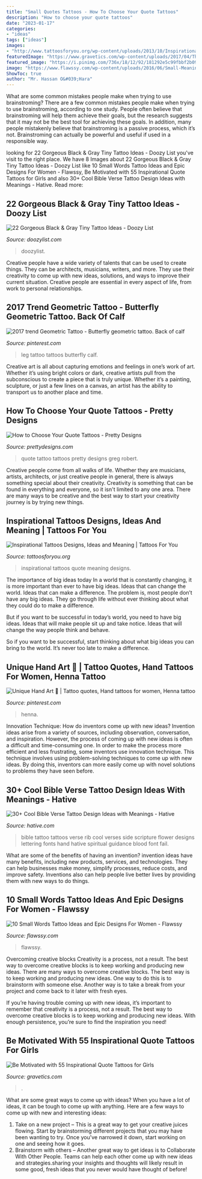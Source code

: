 ```yaml
---
title: "Small Quotes Tattoos - How To Choose Your Quote Tattoos"
description: "How to choose your quote tattoos"
date: "2023-01-17"
categories:
- "ideas"
tags: ["ideas"]
images:
- "http://www.tattoosforyou.org/wp-content/uploads/2013/10/Inspirational-Quote-Tattoos.jpg"
featuredImage: "https://www.gravetics.com/wp-content/uploads/2017/04/The-past-is-your-lesson-The-present-is-your-gift-The-future-is-your-motivation.-quotetattoos-tattoos-tattooed-quotes.jpg"
featured_image: "https://i.pinimg.com/736x/18/12/92/181292e5c99fbbf2b09f9af8bcde8774.jpg"
image: "https://www.flawssy.com/wp-content/uploads/2016/06/Small-Meaningful-Word-Tattoos.jpg"
ShowToc: true
author: "Mr. Hassan O&#039;Hara"
---
```



What are some common mistakes people make when trying to use brainstroming?
There are a few common mistakes people make when trying to use brainstroming, according to one study. People often believe that brainstroming will help them achieve their goals, but the research suggests that it may not be the best tool for achieving these goals. In addition, many people mistakenly believe that brainstroming is a passive process, which it’s not. Brainstroming can actually be powerful and useful if used in a responsible way.

	

		
looking for 22 Gorgeous Black &amp; Gray Tiny Tattoo Ideas - Doozy List you've visit to the right place. We have 8 Images about 22 Gorgeous Black &amp; Gray Tiny Tattoo Ideas - Doozy List like 10 Small Words Tattoo Ideas and Epic Designs For Women - Flawssy, Be Motivated with 55 Inspirational Quote Tattoos for Girls and also 30+ Cool Bible Verse Tattoo Design Ideas with Meanings - Hative. Read more:
		
    
## 22 Gorgeous Black &amp; Gray Tiny Tattoo Ideas - Doozy List

<img loading=lazy src="https://www.doozylist.com/wp-content/uploads/2017/07/Gorgeous-Black-Gray-Tiny-Tattoo-Ideas-11.jpg" onerror="this.onerror=null;this.src='https://tse2.mm.bing.net/th?id=OIP.cllXDEzZqxIPmRpsBEKTxwHaIY&amp;pid=15.1';" alt="22 Gorgeous Black &amp; Gray Tiny Tattoo Ideas - Doozy List">

_Source: doozylist.com_

>doozylist. 

	

Creative people have a wide variety of talents that can be used to create things. They can be architects, musicians, writers, and more. They use their creativity to come up with new ideas, solutions, and ways to improve their current situation. Creative people are essential in every aspect of life, from work to personal relationships.

    
## 2017 Trend Geometric Tattoo - Butterfly Geometric Tattoo. Back Of Calf

<img loading=lazy src="https://i.pinimg.com/736x/75/9f/49/759f49e9dfd6852126563a0a27fc7a6f.jpg" onerror="this.onerror=null;this.src='https://tse2.mm.bing.net/th?id=OIP.3bKvXYgcVJ662ceuWfuiMAHaL7&amp;pid=15.1';" alt="2017 trend Geometric Tattoo - Butterfly geometric tattoo. Back of calf">

_Source: pinterest.com_

>leg tattoo tattoos butterfly calf. 

	

Creative art is all about capturing emotions and feelings in one’s work of art. Whether it’s using bright colors or dark, creative artists pull from the subconscious to create a piece that is truly unique. Whether it’s a painting, sculpture, or just a few lines on a canvas, an artist has the ability to transport us to another place and time.

    
## How To Choose Your Quote Tattoos - Pretty Designs

<img loading=lazy src="http://www.prettydesigns.com/wp-content/uploads/2013/11/Cute-Quote-Tattoo-by-Robert-Greg-Voulgari.jpg" onerror="this.onerror=null;this.src='https://tse1.mm.bing.net/th?id=OIP._NIv1FXmkD_c754pDzXJ5gHaKA&amp;pid=15.1';" alt="How to Choose Your Quote Tattoos - Pretty Designs">

_Source: prettydesigns.com_

>quote tattoo tattoos pretty designs greg robert. 

	

Creative people come from all walks of life. Whether they are musicians, artists, architects, or just creative people in general, there is always something special about their creativity. Creativity is something that can be found in everything and everyone, so it isn't limited to any one area. There are many ways to be creative and the best way to start your creativity journey is by trying new things.

    
## Inspirational Tattoos Designs, Ideas And Meaning | Tattoos For You

<img loading=lazy src="http://www.tattoosforyou.org/wp-content/uploads/2013/10/Inspirational-Quote-Tattoos.jpg" onerror="this.onerror=null;this.src='https://tse1.mm.bing.net/th?id=OIP.YAAlOzM4dhUZmS9yIZ-wHwHaLH&amp;pid=15.1';" alt="Inspirational Tattoos Designs, Ideas and Meaning | Tattoos For You">

_Source: tattoosforyou.org_

>inspirational tattoos quote meaning designs. 

	

The importance of big ideas today
In a world that is constantly changing, it is more important than ever to have big ideas. Ideas that can change the world. Ideas that can make a difference.
The problem is, most people don’t have any big ideas. They go through life without ever thinking about what they could do to make a difference.

But if you want to be successful in today’s world, you need to have big ideas. Ideas that will make people sit up and take notice. Ideas that will change the way people think and behave.

So if you want to be successful, start thinking about what big ideas you can bring to the world. It’s never too late to make a difference.

    
## Unique Hand Art 🌷 | Tattoo Quotes, Hand Tattoos For Women, Henna Tattoo

<img loading=lazy src="https://i.pinimg.com/736x/18/12/92/181292e5c99fbbf2b09f9af8bcde8774.jpg" onerror="this.onerror=null;this.src='https://tse3.mm.bing.net/th?id=OIP.khwOkFKK46cSdDPhLPc68gHaLH&amp;pid=15.1';" alt="Unique Hand Art 🌷 | Tattoo quotes, Hand tattoos for women, Henna tattoo">

_Source: pinterest.com_

>henna. 

	

Innovation Technique: How do inventors come up with new ideas?
Invention ideas arise from a variety of sources, including observation, conversation, and inspiration. However, the process of coming up with new ideas is often a difficult and time-consuming one. In order to make the process more efficient and less frustrating, some inventors use innovation technique. This technique involves using problem-solving techniques to come up with new ideas. By doing this, inventors can more easily come up with novel solutions to problems they have seen before.

    
## 30+ Cool Bible Verse Tattoo Design Ideas With Meanings - Hative

<img loading=lazy src="https://hative.com/wp-content/uploads/2014/03/bible-verse-tattoos/26-bible-verse-and-flower-on-rib.jpg" onerror="this.onerror=null;this.src='https://tse4.mm.bing.net/th?id=OIP.gj_UFsYjweNdVkWCuuxRwQHaJ4&amp;pid=15.1';" alt="30+ Cool Bible Verse Tattoo Design Ideas with Meanings - Hative">

_Source: hative.com_

>bible tattoo tattoos verse rib cool verses side scripture flower designs lettering fonts hand hative spiritual guidance blood font fail. 

	

What are some of the benefits of having an invention?
invention ideas have many benefits, including new products, services, and technologies. They can help businesses make money, simplify processes, reduce costs, and improve safety. Inventions also can help people live better lives by providing them with new ways to do things.

    
## 10 Small Words Tattoo Ideas And Epic Designs For Women - Flawssy

<img loading=lazy src="https://www.flawssy.com/wp-content/uploads/2016/06/Small-Meaningful-Word-Tattoos.jpg" onerror="this.onerror=null;this.src='https://tse4.mm.bing.net/th?id=OIP.2f66FyAdRLpezeWj_fsk4QHaJ4&amp;pid=15.1';" alt="10 Small Words Tattoo Ideas and Epic Designs For Women - Flawssy">

_Source: flawssy.com_

>flawssy. 

	

Overcoming creative blocks
Creativity is a process, not a result. The best way to overcome creative blocks is to keep working and producing new ideas.
There are many ways to overcome creative blocks. The best way is to keep working and producing new ideas. One way to do this is to brainstorm with someone else. Another way is to take a break from your project and come back to it later with fresh eyes.

If you’re having trouble coming up with new ideas, it’s important to remember that creativity is a process, not a result. The best way to overcome creative blocks is to keep working and producing new ideas. With enough persistence, you’re sure to find the inspiration you need!

    
## Be Motivated With 55 Inspirational Quote Tattoos For Girls

<img loading=lazy src="https://www.gravetics.com/wp-content/uploads/2017/04/The-past-is-your-lesson-The-present-is-your-gift-The-future-is-your-motivation.-quotetattoos-tattoos-tattooed-quotes.jpg" onerror="this.onerror=null;this.src='https://tse4.mm.bing.net/th?id=OIP.GtNZXb0dgf-ALtCfvL7mZQHaHa&amp;pid=15.1';" alt="Be Motivated with 55 Inspirational Quote Tattoos for Girls">

_Source: gravetics.com_

>. 

	

What are some great ways to come up with ideas?
When you have a lot of ideas, it can be tough to come up with anything. Here are a few ways to come up with new and interesting ideas: 
1. Take on a new project – This is a great way to get your creative juices flowing. Start by brainstorming different projects that you may have been wanting to try. Once you’ve narrowed it down, start working on one and seeing how it goes. 
2. Brainstorm with others – Another great way to get ideas is to Collaborate With Other People. Teams can help each other come up with new ideas and strategies.sharing your insights and thoughts will likely result in some good, fresh ideas that you never would have thought of before! 

